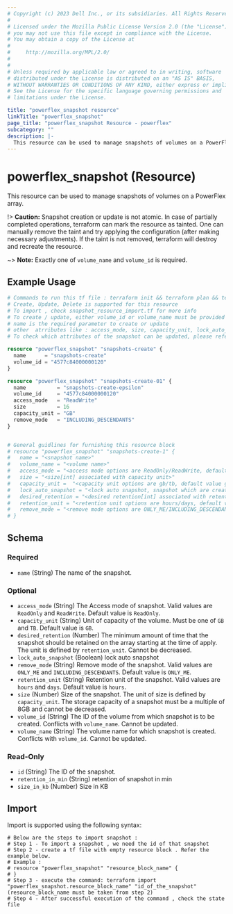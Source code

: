 ```yaml
---
# Copyright (c) 2023 Dell Inc., or its subsidiaries. All Rights Reserved.
# 
# Licensed under the Mozilla Public License Version 2.0 (the "License");
# you may not use this file except in compliance with the License.
# You may obtain a copy of the License at
# 
#     http://mozilla.org/MPL/2.0/
# 
# 
# Unless required by applicable law or agreed to in writing, software
# distributed under the License is distributed on an "AS IS" BASIS,
# WITHOUT WARRANTIES OR CONDITIONS OF ANY KIND, either express or implied.
# See the License for the specific language governing permissions and
# limitations under the License.

title: "powerflex_snapshot resource"
linkTitle: "powerflex_snapshot"
page_title: "powerflex_snapshot Resource - powerflex"
subcategory: ""
description: |-
  This resource can be used to manage snapshots of volumes on a PowerFlex array.
---
```


# powerflex_snapshot (Resource)

This resource can be used to manage snapshots of volumes on a PowerFlex array.

!> **Caution:** Snapshot creation or update is not atomic. In case of partially completed operations, terraform can mark the resource as tainted.
One can manually remove the taint and try applying the configuration (after making necessary adjustments).
If the taint is not removed, terraform will destroy and recreate the resource.

~> **Note:** Exactly one of `volume_name` and `volume_id` is required.

## Example Usage

```terraform
# Commands to run this tf file : terraform init && terraform plan && terraform apply
# Create, Update, Delete is supported for this resource
# To import , check snapshot_resource_import.tf for more info
# To create / update, either volume_id or volume_name must be provided
# name is the required parameter to create or update
# other  atrributes like : access_mode, size, capacity_unit, lock_auto_snapshot, desired_retention, retention_unit, remove_mode are optional 
# To check which attributes of the snapshot can be updated, please refer Product Guide in the documentation

resource "powerflex_snapshot" "snapshots-create" {
  name      = "snapshots-create"
  volume_id = "4577c84000000120"
}

resource "powerflex_snapshot" "snapshots-create-01" {
  name          = "snapshots-create-epsilon"
  volume_id     = "4577c84000000120"
  access_mode   = "ReadWrite"
  size          = 16
  capacity_unit = "GB"
  remove_mode   = "INCLUDING_DESCENDANTS"
}


# General guidlines for furnishing this resource block 
# resource "powerflex_snapshot" "snapshots-create-1" {
# 	name = "<snapshot name>"
# 	volume_name = "<volume name>"
# 	access_mode = "<access mode options are ReadOnly/ReadWrite, default value ReadOnly>"
# 	size = "<size[int] associated with capacity unit>"
# 	capacity_unit =  "<capacity unit options are gb/tb, default value gb>"
# 	lock_auto_snapshot = "<lock auto snapshot, snapshot which are created by snapshot policy can be locked.>"
# 	desired_retention = "<desired retention[int] associated with retention unit>"
# 	retention_unit = "<retention unit options are hours/days, default value hours>"
# 	remove_mode = "<remove mode options are ONLY_ME/INCLUDING_DESCENDANTS, default value ONLY_ME>"
# }
```

<!-- schema generated by tfplugindocs -->
## Schema

### Required

- `name` (String) The name of the snapshot.

### Optional

- `access_mode` (String) The Access mode of snapshot. Valid values are `ReadOnly` and `ReadWrite`. Default value is `ReadOnly`.
- `capacity_unit` (String) Unit of capacity of the volume. Must be one of `GB` and `TB`. Default value is `GB`.
- `desired_retention` (Number) The minimum amount of time that the snapshot should be retained on the array starting at the time of apply. The unit is defined by `retention_unit`. Cannot be decreased.
- `lock_auto_snapshot` (Boolean) lock auto snapshot
- `remove_mode` (String) Remove mode of the snapshot. Valid values are `ONLY_ME` and `INCLUDING_DESCENDANTS`. Default value is `ONLY_ME`.
- `retention_unit` (String) Retention unit of the snapshot. Valid values are `hours` and `days`. Default value is `hours`.
- `size` (Number) Size of the snapshot. The unit of size is defined by `capacity_unit`. The storage capacity of a snapshot must be a multiple of 8GB and cannot be decreased.
- `volume_id` (String) The ID of the volume from which snapshot is to be created. Conflicts with `volume_name`. Cannot be updated.
- `volume_name` (String) The volume name for which snapshot is created. Conflicts with `volume_id`. Cannot be updated.

### Read-Only

- `id` (String) The ID of the snapshot.
- `retention_in_min` (String) retention of snapshot in min
- `size_in_kb` (Number) Size in KB

## Import

Import is supported using the following syntax:

```shell
# Below are the steps to import snapshot :
# Step 1 - To import a snapshot , we need the id of that snapshot 
# Step 2 - create a tf file with empty resource block . Refer the example below.
# Example :
# resource "powerflex_snapshot" "resource_block_name" {
# }
# Step 3 - execute the command: terraform import "powerflex_snapshot.resource_block_name" "id_of_the_snapshot" (resource_block_name must be taken from step 2)
# Step 4 - After successful execution of the command , check the state file
```